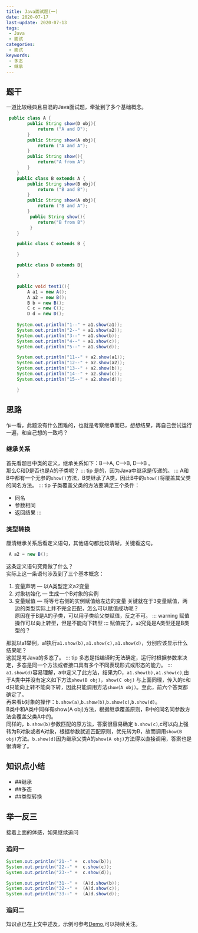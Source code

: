 ```yaml
---
title: Java面试题(一)
date: 2020-07-17
last-update: 2020-07-13
tags:
 - Java
 - 面试
categories:
 - 面试
keywords:
 - 多态 
 - 继承 
---
```


## 题干
一道比较经典且易混的Java面试题，牵扯到了多个基础概念。
```java
 public class A {
        public String show(D obj){
            return ("A and D");
        }
        public String show(A obj){
            return ("A and A");
        }
        public String show(){
            return("A from A")
        }
    }
    public class B extends A {
        public String show(B obj){
            return ("B and B");
        }
        public String show(A obj){
            return ("B and A");
        }
         public String show(){
            return("B from B")
         }
    }

    public class C extends B {

    }

    public class D extends B{

    }

    public void test1(){
        A a1 = new A();
        A a2 = new B();
        B b = new B();
        C c = new C();
        D d = new D();
        
    System.out.println("1--" + a1.show(a1));
    System.out.println("2--" + a1.show(a2));
    System.out.println("3--" + a1.show(b));
    System.out.println("4--" + a1.show(c));
    System.out.println("5--" + a1.show(d));

    System.out.println("11--" + a2.show(a1));
    System.out.println("12--" + a2.show(a2));
    System.out.println("13--" + a2.show(b));
    System.out.println("14--" + a2.show(c));
    System.out.println("15--" + a2.show(d));

    }
```
## 思路
乍一看，此题没有什么困难的，也就是考察继承而已，想想结果，再自己尝试运行一遍，和自己想的一致吗？<br>

### 继承关系

首先看题目中类的定义，继承关系如下：B-->A, C-->B, D-->B 。<br>
那么C和D是否也是A的子类呢？
::: tip 
是的，因为Java中继承是传递的。
:::
A和B中都有一个无参的`show()`方法，B类继承了A类，因此B中的`show()`将覆盖其父类的同名方法。
::: tip 
子类覆盖父类的方法要满足三个条件：
- 同名
- 参数相同
- 返回结果
:::
### 类型转换

厘清继承关系后看定义语句，其他语句都比较清晰，关键看这句。
```java
 A a2 = new B();
```
这条定义语句究竟做了什么？<br>
实际上这一条语句涉及到了三个基本概念：<br>
1. 变量声明 — 以A类型定义a2变量
2. 对象初始化 — 生成一个B对象的实例
3. 变量赋值 — 将等号右侧的实例赋值给左边的变量
关键就在于3变量赋值，两边的类型实际上并不完全匹配，怎么可以赋值成功呢？<br>
原因在于B是A的子类，可以用子类给父类赋值，反之不可。
::: warning
赋值操作可以向上转型，但是不能向下转型
:::
赋值完了，`a2`究竟是A类型还是B类型的？




那就以a1举例，a1执行`a1.show(b),a1.show(c),a1.show(d)`，分别应该显示什么结果呢？<br>
这就是考Java的多态了。
::: tip
多态是指编译时无法确定，运行时根据参数来决定，多态是同一个方法或者接口具有多个不同表现形式或形态的能力。
:::
`a1.show(d)`容易理解，a中定义了此方法，结果为D，`a1.show(b),a1.show(c)`,由于A类中并没有定义如下方法`show(B obj)`，`show(C obj)`
与上面同理，传入的c和d只能向上转不能向下转，因此只能调用方法`show(A obj)`。至此，前六个答案都确定了。<br>
再来看b对象的操作：`b.show(a)`,`b.show(b)`,`b.show(c)`,`b.show(d)`。<br>
B类中和A类中同样有show(A obj)方法，根据继承覆盖原则，B中的同名同参数方法会覆盖父类A中的。<br>
同样的，`b.show(b)`参数匹配的原方法，答案很容易确定
`b.show(c)`,c可以向上强转为B对象或者A对象，根据参数就近匹配原则，优先转为B，故而调用`show(B obj)`方法。`b.show(d)`因为继承父类A的`show(A obj)`方法得以直接调用，答案也是很清晰了。

## 知识点小结
- ##继承
- ##多态
- ##类型转换

## 举一反三
接着上面的体感，如果继续追问
### 追问一
```java
System.out.println("21--" +  c.show(b));
System.out.println("22--" +  c.show(c));
System.out.println("23--" +  c.show(d));

System.out.println("31--" +  (A)d.show(b));
System.out.println("32--" +  (A)d.show(c));
System.out.println("33--" +  (A)d.show(d));
```
### 追问二

知识点已在上文中述及，示例可参考[Demo](https://github.com/qisong3/Java-Review-Demo),可以持续关注。
